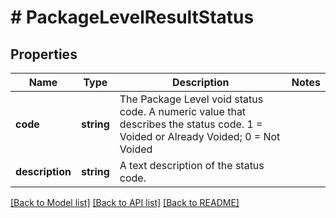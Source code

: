 # # PackageLevelResultStatus

## Properties

Name | Type | Description | Notes
------------ | ------------- | ------------- | -------------
**code** | **string** | The Package Level void status code.  A numeric value that describes the status code. 1 &#x3D; Voided or Already Voided;  0 &#x3D; Not Voided |
**description** | **string** | A text description of the status code. |

[[Back to Model list]](../../README.md#models) [[Back to API list]](../../README.md#endpoints) [[Back to README]](../../README.md)
